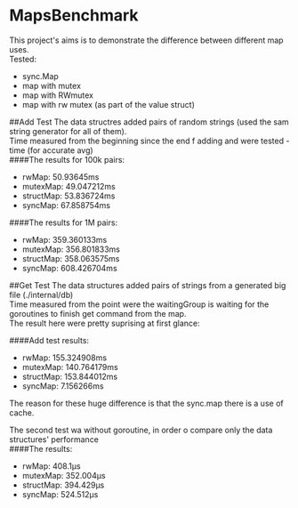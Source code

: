 # MapsBenchmark

This project's aims is to demonstrate the difference between different map uses.</br>
Tested:</br>
* sync.Map
* map with mutex
* map with RWmutex
* map with rw mutex (as part of the value struct)

##Add Test
The data structres added pairs of random strings (used the sam string generator for all of them).</br>
Time measured from the beginning since the end f adding and were tested - time (for accurate avg)</br>
####The results for 100k pairs:</br>
* rwMap:           50.93645ms
* mutexMap:        49.047212ms
* structMap:       53.836724ms
* syncMap:         67.858754ms

####The results for 1M pairs:</br>
* rwMap:           359.360133ms
* mutexMap:        356.801833ms
* structMap:       358.063575ms
* syncMap:         608.426704ms




##Get Test
The data structures added pairs of strings from a generated big file (./internal/db)</br>
Time measured from the point were the waitingGroup is waiting for the goroutines to finish get command from the map.</br>
The result here were pretty suprising at first glance:

####Add test results:
* rwMap:           155.324908ms
* mutexMap:        140.764179ms
* structMap:       153.844012ms
* syncMap:         7.156266ms

The reason for these huge difference is that the sync.map there is a use of cache.


The second test wa without goroutine, in order o compare only the data structures' performance</br>
####The results:
* rwMap:           408.1µs
* mutexMap:        352.004µs
* structMap:       394.429µs
* syncMap:         524.512µs




